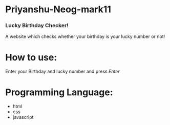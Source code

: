 # Priyanshu-Neog-mark11
### Lucky Birthday Checker!
A website which checks whether your birthday is your lucky number or not!

# How to use:
 Enter your Birthday and lucky number and press *Enter*

# Programming Language:
 - html
 - css 
 - javascript 
